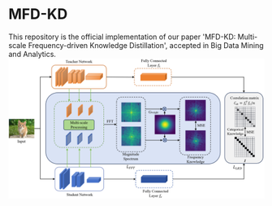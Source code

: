 # MFD-KD
This repository is the official implementation of our paper 'MFD-KD: Multi-scale Frequency-driven Knowledge Distillation', accepted in Big Data Mining and Analytics.
![MFD-KD](assets/MFD-KD.png "The framework of our multi-scale frequency-driven knowledge distillation (MFD-KD)")